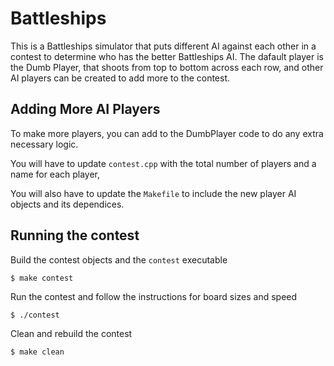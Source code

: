 # Battleships
This is a Battleships simulator that puts different AI against each other in a contest to determine who has the better Battleships AI. The dafault player is the Dumb Player, that shoots from top to bottom across each row, and other AI players can be created to add more to the contest.

## Adding More AI Players
To make more players, you can add to the DumbPlayer code to do any extra necessary logic.

You will have to update `contest.cpp` with the total number of players and a name for each player, 

You will also have to update the `Makefile` to include the new player AI objects and its dependices.

## Running the contest
Build the contest objects and the `contest` executable
```
$ make contest
```

Run the contest and follow the instructions for board sizes and speed
```
$ ./contest
```

Clean and rebuild the contest
```
$ make clean
```
